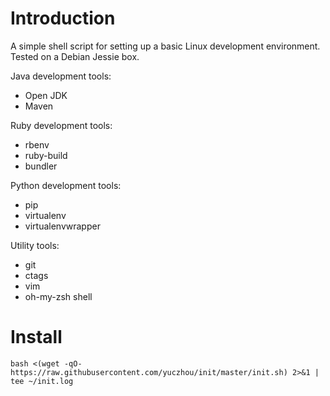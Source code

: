# Introduction
A simple shell script for setting up a basic Linux development environment. Tested on a Debian Jessie box.

Java development tools:
* Open JDK
* Maven

Ruby development tools:
* rbenv
* ruby-build
* bundler

Python development tools:
* pip
* virtualenv
* virtualenvwrapper

Utility tools:
* git
* ctags
* vim
* oh-my-zsh shell

# Install
`bash <(wget -qO- https://raw.githubusercontent.com/yuczhou/init/master/init.sh)
2>&1 | tee ~/init.log`
